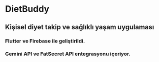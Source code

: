 # DietBuddy
## Kişisel diyet takip ve sağlıklı yaşam uygulaması
### Flutter ve Firebase ile geliştirildi.
### Gemini API ve FatSecret API entegrasyonu içeriyor.


